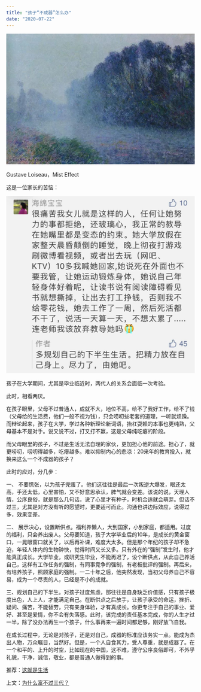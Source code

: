 ```yaml
---
title: "孩子“不成器”怎么办"
date: "2020-07-22"
---
```


  

![连岳文章](images/连岳文章picture-25.jpg)

Gustave Loiseau，Mist Effect

  

这是一位家长的苦恼：

  

![连岳文章](images/连岳文章picture-26.jpg)

  

孩子在大学期间，尤其是毕业临近时，两代人的关系会面临一次考验。

  

此时，相看两厌。

  

在孩子眼里，父母不过普通人，成就不大，地位不高，给不了我好工作，给不了钱（父母给的生活费，他们一般不视为钱），只会唠叨些老套的道理，一听就烦躁。而辩论起来，孩子在大学，学过各种新理论新词语，抬杠耍赖的本事也更纯熟，父母基本不是对手。说又说不过，打又打不赢，这是父母纯吃瘪的阶段。

  

而父母眼里的孩子，不过是生活无法自理的家伙，更加担心他的前途。担心了，就更唠叨，唠叨得越多，吃瘪越多。难以抑制内心的悲凉：20来年的教育投入，就换来这么一个不成器的孩子？

  

此时的应对，分几步：

  

一、 不要慌张，以为孩子完蛋了。他们这往往是最后一次叛逆大爆发，眼还太高，手还太低，心里害怕，又不好意思承认，脾气就会变差。该说的说，天理人情，公序良俗，就是那么几句话，说了心里才有种子，时机合适就会萌芽。但话不过三，尤其是对方没有听的愿望时，更要适可而止。沟通也讲边际效应，说得过多，效果变差。

  

二、 展示决心，设置断供点。福利养懒人，大到国家，小到家庭，都适用。过度的福利，只会养出废人。父母要知道，孩子大学毕业后的10年，是成长的黄金窗口，一晃眼窗口就关了，以后再补课，难度大太多。但是那个年纪的孩子却不急迫，年轻人体内的生物钟快，觉得时间又长又多。只有外在的“强制”发生时，他才能真正成长。大学毕业，或研究生毕业，不能再迟了，设个断供点，从此自己养活自己，这样有工作任务的强制，有同事竞争的强制，有老板批评的强制。再后来，有培养孩子，照顾家庭的强制。一二十年之后，他突然发现，当初父母养自己不容易，成为一个尽责的人，已经是不小的成就。

  

三、规划自己的下半生。对孩子过度焦虑，那往往是自身缺乏价值感，只有孩子极度出色，人上人，才能满足自己。在断供点之后放手，让孩子承受的命运，挫折、疑问、痛苦，不能替劳，只有亲身体验，才有真成长。你更专注于自己的事业、爱好、甚至是爱情，你不会有失落感。此时，该完成的责任基本完成，你的人生才过一半，除了没办法再生一个孩子，什么事再来一遍时间都足够，刚好放飞自我。

  

在成长过程中，无论是对孩子，还是对自己，成器的标准应该务实一点。能成为杰出人物，万众瞩目，当然好。但是，一个人自食其力，受人尊重，就是成器了。在一个和平的、上升的时空，比如现在的中国，这不难，遵守公序良俗即可，不外乎礼貌，干净，诚信，敬业，都是普通人做得到的事。  

  

推荐：[这就是生活](http://mp.weixin.qq.com/s?__biz=MjM5NDU0Mjk2MQ==&mid=2651629733&idx=1&sn=6c271087bacf3b02cb816972827127fa&chksm=bd7e2cbb8a09a5ad4c1f4fd7026c19fc2b160affccd5ac4d0189f9f04cb6aa6eade68c2345b1&scene=21#wechat_redirect)  

上文：[为什么富不过三代？](http://mp.weixin.qq.com/s?__biz=MjM5NDU0Mjk2MQ==&mid=2651644604&idx=1&sn=f659528e839367b7f81a68904278cf0d&chksm=bd7e66a28a09efb4d3402d9ed4c598002ad267b9f97d444e420bf1c99659d8d0ba4058084a94&scene=21#wechat_redirect)
